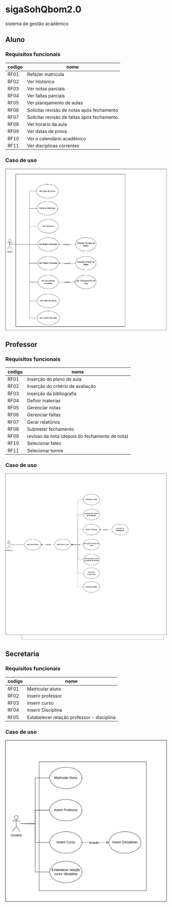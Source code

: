 # sigaSohQbom2.0

sistema de gestão acadêmico

## Aluno

### Requisitos funcionais

| codigo | nome                                        |
| ------ | ------------------------------------------- |
| RF01   | Refazer matricula                           |
| RF02   | Ver Histórico                               |
| RF03   | Ver notas parciais                          |
| RF04   | Ver faltas parciais                         |
| RF05   | Ver planejamento de aulas                   |
| RF06   | Solicitar revisão de notas após fechamento  |
| RF07   | Solicitar revisão de faltas após fechamento |
| RF08   | Ver horário da aula                         |
| RF09   | Ver datas de prova                          |
| RF10   | Ver o calendário acadêmico                  |
| RF11   | Ver disciplinas correntes                   |

### Caso de uso

![caso de uso aluno](documentação/cdu/caso_de_uso_aluno.drawio.png)

## Professor

### Requisitos funcionais

| codigo | nome                                           |
| ------ | ---------------------------------------------- |
| RF01   | Inserção do plano de aula                      |
| RF02   | Inserção do critério de avaliação              |
| RF03   | inserção da bibliografia                       |
| RF04   | Definir materias                               |
| RF05   | Gerenciar notas                                |
| RF06   | Gerenciar faltas                               |
| RF07   | Gerar relatórios                               |
| RF08   | Submeter fechamento                            |
| RF09   | revisao da nota (depois do fechamento de nota) |
| RF10   | Selecionar fatec                               |
| RF11   | Selecionar turma                               |

### Caso de uso

![caso de uso professor](documentação/cdu/caso_de_uso_professor.drawio.png)

## Secretaria

### Requisitos funcionais

| codigo | nome                                       |
| ------ | ------------------------------------------ |
| RF01   | Matricular aluno                           |
| RF02   | Inserir professor                          |
| RF03   | Inserir curso                              |
| RF04   | Inserir Disciplina                         |
| RF05   | Estabelecer relação professor - disciplina |

### Caso de uso

![caso de uso adm](documentação/cdu/caso_de_uso_adm.drawio.png)

